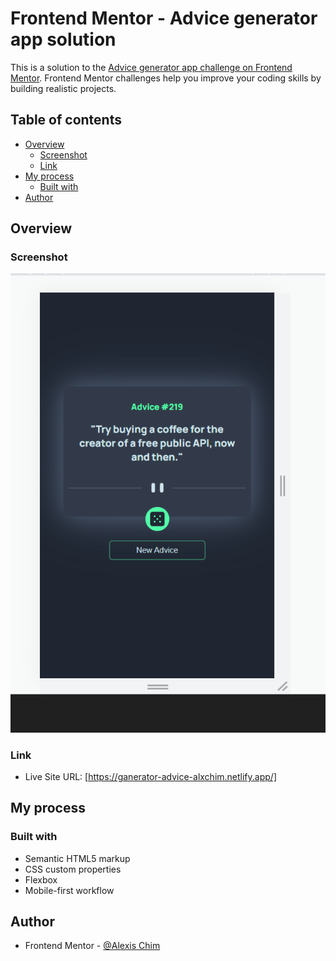 # Frontend Mentor - Advice generator app solution

This is a solution to the [Advice generator app challenge on Frontend Mentor](https://www.frontendmentor.io/challenges/advice-generator-app-QdUG-13db). Frontend Mentor challenges help you improve your coding skills by building realistic projects.

## Table of contents

- [Overview](#overview)
  - [Screenshot](#screenshot)
  - [Link](#link)
- [My process](#my-process)
  - [Built with](#built-with)
- [Author](#author)



## Overview

### Screenshot

![](./screenshot.png)

### Link
- Live Site URL: [https://ganerator-advice-alxchim.netlify.app/]

## My process

### Built with

- Semantic HTML5 markup
- CSS custom properties
- Flexbox
- Mobile-first workflow

## Author

- Frontend Mentor - [@Alexis Chim](https://www.frontendmentor.io/profile/AlexisKcc8)

